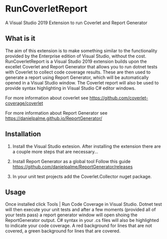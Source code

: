 # RunCoverletReport
A Visual Studio 2019 Extension to run Coverlet and Report Generator

## What is it
The aim of this extension is to make something similar to the functionality provided by the Enterprise edition of Visual Studio, without the cost.
RunCoverletReport is a Visual Studio 2019 extension builds upon the excellet Coverlet and Report Generator that allows you to run dotnet tests with Coverlet to collect code coverage results. These are then used to generate a report using Report Generator, which will be automatically opened in a Visual Studio window.
The Coverlet report will also be used to provide syntax highlighting in Visual Studio C# editor windows.

For more information about coverlet see 
https://github.com/coverlet-coverage/coverlet

For more information about Report Generator see
https://danielpalme.github.io/ReportGenerator/

## Installation

1. Install the Visual Studio extesion. 
After installing the extension there are a couple more steps that are necessary...

2. Install Report Generator as a global tool
Follow this guide https://github.com/danielpalme/ReportGenerator/releases

3. In your unit test projects add the Coverlet.Collector nuget package.

## Usage
Once installed click Tools | Run Code Coverage in Visual Studio.
Dotnet test will then execute your unit tests and after a few moments (provided all of your tests pass) a report generator window will open shoing the ReportGenerator output. 
C# syntax in your .cs files will also be highlighted to indicate your code coverage. 
A red background for lines that are not covered, a green background for lines that are covered.
